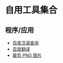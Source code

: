 # 自用工具集合

## 程序/应用

- [百度汉语查询](https://github.com/orzogc/tools/tree/main/baiduhanyu)
- [百度翻译](https://github.com/orzogc/tools/tree/main/baidufanyi)
- [裁剪 PNG 图片](https://github.com/orzogc/tools/tree/main/crop_png)
